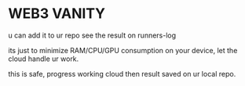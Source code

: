 # WEB3 VANITY 

u can add it to ur repo
see the result on runners-log

its just to minimize RAM/CPU/GPU consumption on your device, let the cloud handle ur work.

this is safe, progress working cloud then result saved on ur local repo.
